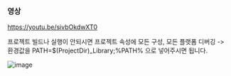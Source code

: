 ### 영상
https://youtu.be/sivbOkdwXT0

프로젝트 빌드나 실행이 안되시면 프로젝트 속성에 모든 구성, 모든 플랫폼 디버깅 -> 환경값을 PATH=$(ProjectDir)_Library;%PATH% 으로 넣어주시면 됩니다. 

![image](https://github.com/DongHyun96/DX_CrazyArcade_PortFolio/assets/50581769/4c79baa6-dd22-4a95-b98d-6ea76684553c)

